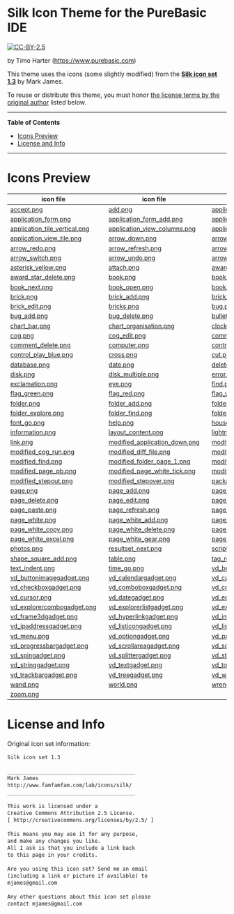 # Silk Icon Theme for the PureBasic IDE

[![CC-BY-2.5][CC-BY badge]][CC-BY license]

by Timo Harter
(https://www.purebasic.com)


This theme uses the icons (some slightly modified) from the __[Silk icon set 1.3]__ by Mark James.

To reuse or distribute this theme, you must honor [the license terms by the original author] listed below.

-----

**Table of Contents**


<!-- MarkdownTOC autolink="true" bracket="round" autoanchor="false" lowercase="only_ascii" uri_encoding="true" levels="1,2,3,4" -->

- [Icons Preview](#icons-preview)
- [License and Info](#license-and-info)

<!-- /MarkdownTOC -->

-----


# Icons Preview

|            icon file            |                                        |            icon file            |                                        |           icon file            |                                       |
|---------------------------------|----------------------------------------|---------------------------------|----------------------------------------|--------------------------------|---------------------------------------|
| [accept.png]                    | ![icon][accept.png]                    | [add.png]                       | ![icon][add.png]                       | [application_add.png]          | ![icon][application_add.png]          |
| [application_form.png]          | ![icon][application_form.png]          | [application_form_add.png]      | ![icon][application_form_add.png]      | [application_home.png]         | ![icon][application_home.png]         |
| [application_tile_vertical.png] | ![icon][application_tile_vertical.png] | [application_view_columns.png]  | ![icon][application_view_columns.png]  | [application_view_gallery.png] | ![icon][application_view_gallery.png] |
| [application_view_tile.png]     | ![icon][application_view_tile.png]     | [arrow_down.png]                | ![icon][arrow_down.png]                | [arrow_left.png]               | ![icon][arrow_left.png]               |
| [arrow_redo.png]                | ![icon][arrow_redo.png]                | [arrow_refresh.png]             | ![icon][arrow_refresh.png]             | [arrow_right.png]              | ![icon][arrow_right.png]              |
| [arrow_switch.png]              | ![icon][arrow_switch.png]              | [arrow_undo.png]                | ![icon][arrow_undo.png]                | [arrow_up.png]                 | ![icon][arrow_up.png]                 |
| [asterisk_yellow.png]           | ![icon][asterisk_yellow.png]           | [attach.png]                    | ![icon][attach.png]                    | [award_star_add.png]           | ![icon][award_star_add.png]           |
| [award_star_delete.png]         | ![icon][award_star_delete.png]         | [book.png]                      | ![icon][book.png]                      | [book_edit.png]                | ![icon][book_edit.png]                |
| [book_next.png]                 | ![icon][book_next.png]                 | [book_open.png]                 | ![icon][book_open.png]                 | [book_previous.png]            | ![icon][book_previous.png]            |
| [brick.png]                     | ![icon][brick.png]                     | [brick_add.png]                 | ![icon][brick_add.png]                 | [brick_delete.png]             | ![icon][brick_delete.png]             |
| [brick_edit.png]                | ![icon][brick_edit.png]                | [bricks.png]                    | ![icon][bricks.png]                    | [bug.png]                      | ![icon][bug.png]                      |
| [bug_add.png]                   | ![icon][bug_add.png]                   | [bug_delete.png]                | ![icon][bug_delete.png]                | [bullet_go.png]                | ![icon][bullet_go.png]                |
| [chart_bar.png]                 | ![icon][chart_bar.png]                 | [chart_organisation.png]        | ![icon][chart_organisation.png]        | [clock_red.png]                | ![icon][clock_red.png]                |
| [cog.png]                       | ![icon][cog.png]                       | [cog_edit.png]                  | ![icon][cog_edit.png]                  | [comment_add.png]              | ![icon][comment_add.png]              |
| [comment_delete.png]            | ![icon][comment_delete.png]            | [computer.png]                  | ![icon][computer.png]                  | [control_pause_blue.png]       | ![icon][control_pause_blue.png]       |
| [control_play_blue.png]         | ![icon][control_play_blue.png]         | [cross.png]                     | ![icon][cross.png]                     | [cut.png]                      | ![icon][cut.png]                      |
| [database.png]                  | ![icon][database.png]                  | [date.png]                      | ![icon][date.png]                      | [delete.png]                   | ![icon][delete.png]                   |
| [disk.png]                      | ![icon][disk.png]                      | [disk_multiple.png]             | ![icon][disk_multiple.png]             | [error.png]                    | ![icon][error.png]                    |
| [exclamation.png]               | ![icon][exclamation.png]               | [eye.png]                       | ![icon][eye.png]                       | [find.png]                     | ![icon][find.png]                     |
| [flag_green.png]                | ![icon][flag_green.png]                | [flag_red.png]                  | ![icon][flag_red.png]                  | [flag_yellow.png]              | ![icon][flag_yellow.png]              |
| [folder.png]                    | ![icon][folder.png]                    | [folder_add.png]                | ![icon][folder_add.png]                | [folder_delete.png]            | ![icon][folder_delete.png]            |
| [folder_explore.png]            | ![icon][folder_explore.png]            | [folder_find.png]               | ![icon][folder_find.png]               | [folder_page.png]              | ![icon][folder_page.png]              |
| [font_go.png]                   | ![icon][font_go.png]                   | [help.png]                      | ![icon][help.png]                      | [house.png]                    | ![icon][house.png]                    |
| [information.png]               | ![icon][information.png]               | [layout_content.png]            | ![icon][layout_content.png]            | [lightning.png]                | ![icon][lightning.png]                |
| [link.png]                      | ![icon][link.png]                      | [modified_application_down.png] | ![icon][modified_application_down.png] | [modified_attach_go.png]       | ![icon][modified_attach_go.png]       |
| [modified_cog_run.png]          | ![icon][modified_cog_run.png]          | [modified_diff_file.png]        | ![icon][modified_diff_file.png]        | [modified_diff_folder.png]     | ![icon][modified_diff_folder.png]     |
| [modified_find.png]             | ![icon][modified_find.png]             | [modified_folder_page_1.png]    | ![icon][modified_folder_page_1.png]    | [modified_folder_page_2.png]   | ![icon][modified_folder_page_2.png]   |
| [modified_page_pb.png]          | ![icon][modified_page_pb.png]          | [modified_page_white_tick.png]  | ![icon][modified_page_white_tick.png]  | [modified_step.png]            | ![icon][modified_step.png]            |
| [modified_stepout.png]          | ![icon][modified_stepout.png]          | [modified_stepover.png]         | ![icon][modified_stepover.png]         | [package.png]                  | ![icon][package.png]                  |
| [page.png]                      | ![icon][page.png]                      | [page_add.png]                  | ![icon][page_add.png]                  | [page_copy.png]                | ![icon][page_copy.png]                |
| [page_delete.png]               | ![icon][page_delete.png]               | [page_edit.png]                 | ![icon][page_edit.png]                 | [page_go.png]                  | ![icon][page_go.png]                  |
| [page_paste.png]                | ![icon][page_paste.png]                | [page_refresh.png]              | ![icon][page_refresh.png]              | [page_save.png]                | ![icon][page_save.png]                |
| [page_white.png]                | ![icon][page_white.png]                | [page_white_add.png]            | ![icon][page_white_add.png]            | [page_white_code.png]          | ![icon][page_white_code.png]          |
| [page_white_copy.png]           | ![icon][page_white_copy.png]           | [page_white_delete.png]         | ![icon][page_white_delete.png]         | [page_white_edit.png]          | ![icon][page_white_edit.png]          |
| [page_white_excel.png]          | ![icon][page_white_excel.png]          | [page_white_gear.png]           | ![icon][page_white_gear.png]           | [page_white_stack.png]         | ![icon][page_white_stack.png]         |
| [photos.png]                    | ![icon][photos.png]                    | [resultset_next.png]            | ![icon][resultset_next.png]            | [script.png]                   | ![icon][script.png]                   |
| [shape_square_add.png]          | ![icon][shape_square_add.png]          | [table.png]                     | ![icon][table.png]                     | [tag_red.png]                  | ![icon][tag_red.png]                  |
| [text_indent.png]               | ![icon][text_indent.png]               | [time_go.png]                   | ![icon][time_go.png]                   | [vd_buttongadget.png]          | ![icon][vd_buttongadget.png]          |
| [vd_buttonimagegadget.png]      | ![icon][vd_buttonimagegadget.png]      | [vd_calendargadget.png]         | ![icon][vd_calendargadget.png]         | [vd_canvasgadget.png]          | ![icon][vd_canvasgadget.png]          |
| [vd_checkboxgadget.png]         | ![icon][vd_checkboxgadget.png]         | [vd_comboboxgadget.png]         | ![icon][vd_comboboxgadget.png]         | [vd_containergadget.png]       | ![icon][vd_containergadget.png]       |
| [vd_cursor.png]                 | ![icon][vd_cursor.png]                 | [vd_dategadget.png]             | ![icon][vd_dategadget.png]             | [vd_editorgadget.png]          | ![icon][vd_editorgadget.png]          |
| [vd_explorercombogadget.png]    | ![icon][vd_explorercombogadget.png]    | [vd_explorerlistgadget.png]     | ![icon][vd_explorerlistgadget.png]     | [vd_explorertreegadget.png]    | ![icon][vd_explorertreegadget.png]    |
| [vd_frame3dgadget.png]          | ![icon][vd_frame3dgadget.png]          | [vd_hyperlinkgadget.png]        | ![icon][vd_hyperlinkgadget.png]        | [vd_imagegadget.png]           | ![icon][vd_imagegadget.png]           |
| [vd_ipaddressgadget.png]        | ![icon][vd_ipaddressgadget.png]        | [vd_listicongadget.png]         | ![icon][vd_listicongadget.png]         | [vd_listviewgadget.png]        | ![icon][vd_listviewgadget.png]        |
| [vd_menu.png]                   | ![icon][vd_menu.png]                   | [vd_optiongadget.png]           | ![icon][vd_optiongadget.png]           | [vd_panelgadget.png]           | ![icon][vd_panelgadget.png]           |
| [vd_progressbargadget.png]      | ![icon][vd_progressbargadget.png]      | [vd_scrollareagadget.png]       | ![icon][vd_scrollareagadget.png]       | [vd_scrollbargadget.png]       | ![icon][vd_scrollbargadget.png]       |
| [vd_spingadget.png]             | ![icon][vd_spingadget.png]             | [vd_splittergadget.png]         | ![icon][vd_splittergadget.png]         | [vd_status.png]                | ![icon][vd_status.png]                |
| [vd_stringgadget.png]           | ![icon][vd_stringgadget.png]           | [vd_textgadget.png]             | ![icon][vd_textgadget.png]             | [vd_toolbar.png]               | ![icon][vd_toolbar.png]               |
| [vd_trackbargadget.png]         | ![icon][vd_trackbargadget.png]         | [vd_treegadget.png]             | ![icon][vd_treegadget.png]             | [vd_webgadget.png]             | ![icon][vd_webgadget.png]             |
| [wand.png]                      | ![icon][wand.png]                      | [world.png]                     | ![icon][world.png]                     | [wrench.png]                   | ![icon][wrench.png]                   |
| [zoom.png]                      | ![icon][zoom.png]                      |                                 |                                        |                                |                                       |

[accept.png]: ./accept.png
[add.png]: ./add.png
[application_add.png]: ./application_add.png
[application_form.png]: ./application_form.png
[application_form_add.png]: ./application_form_add.png
[application_home.png]: ./application_home.png
[application_tile_vertical.png]: ./application_tile_vertical.png
[application_view_columns.png]: ./application_view_columns.png
[application_view_gallery.png]: ./application_view_gallery.png
[application_view_tile.png]: ./application_view_tile.png
[arrow_down.png]: ./arrow_down.png
[arrow_left.png]: ./arrow_left.png
[arrow_redo.png]: ./arrow_redo.png
[arrow_refresh.png]: ./arrow_refresh.png
[arrow_right.png]: ./arrow_right.png
[arrow_switch.png]: ./arrow_switch.png
[arrow_undo.png]: ./arrow_undo.png
[arrow_up.png]: ./arrow_up.png
[asterisk_yellow.png]: ./asterisk_yellow.png
[attach.png]: ./attach.png
[award_star_add.png]: ./award_star_add.png
[award_star_delete.png]: ./award_star_delete.png
[book.png]: ./book.png
[book_edit.png]: ./book_edit.png
[book_next.png]: ./book_next.png
[book_open.png]: ./book_open.png
[book_previous.png]: ./book_previous.png
[brick.png]: ./brick.png
[brick_add.png]: ./brick_add.png
[brick_delete.png]: ./brick_delete.png
[brick_edit.png]: ./brick_edit.png
[bricks.png]: ./bricks.png
[bug.png]: ./bug.png
[bug_add.png]: ./bug_add.png
[bug_delete.png]: ./bug_delete.png
[bullet_go.png]: ./bullet_go.png
[chart_bar.png]: ./chart_bar.png
[chart_organisation.png]: ./chart_organisation.png
[clock_red.png]: ./clock_red.png
[cog.png]: ./cog.png
[cog_edit.png]: ./cog_edit.png
[comment_add.png]: ./comment_add.png
[comment_delete.png]: ./comment_delete.png
[computer.png]: ./computer.png
[control_pause_blue.png]: ./control_pause_blue.png
[control_play_blue.png]: ./control_play_blue.png
[cross.png]: ./cross.png
[cut.png]: ./cut.png
[database.png]: ./database.png
[date.png]: ./date.png
[delete.png]: ./delete.png
[disk.png]: ./disk.png
[disk_multiple.png]: ./disk_multiple.png
[error.png]: ./error.png
[exclamation.png]: ./exclamation.png
[eye.png]: ./eye.png
[find.png]: ./find.png
[flag_green.png]: ./flag_green.png
[flag_red.png]: ./flag_red.png
[flag_yellow.png]: ./flag_yellow.png
[folder.png]: ./folder.png
[folder_add.png]: ./folder_add.png
[folder_delete.png]: ./folder_delete.png
[folder_explore.png]: ./folder_explore.png
[folder_find.png]: ./folder_find.png
[folder_page.png]: ./folder_page.png
[font_go.png]: ./font_go.png
[help.png]: ./help.png
[house.png]: ./house.png
[information.png]: ./information.png
[layout_content.png]: ./layout_content.png
[lightning.png]: ./lightning.png
[link.png]: ./link.png
[modified_application_down.png]: ./modified_application_down.png
[modified_attach_go.png]: ./modified_attach_go.png
[modified_cog_run.png]: ./modified_cog_run.png
[modified_diff_file.png]: ./modified_diff_file.png
[modified_diff_folder.png]: ./modified_diff_folder.png
[modified_find.png]: ./modified_find.png
[modified_folder_page_1.png]: ./modified_folder_page_1.png
[modified_folder_page_2.png]: ./modified_folder_page_2.png
[modified_page_pb.png]: ./modified_page_pb.png
[modified_page_white_tick.png]: ./modified_page_white_tick.png
[modified_step.png]: ./modified_step.png
[modified_stepout.png]: ./modified_stepout.png
[modified_stepover.png]: ./modified_stepover.png
[package.png]: ./package.png
[page.png]: ./page.png
[page_add.png]: ./page_add.png
[page_copy.png]: ./page_copy.png
[page_delete.png]: ./page_delete.png
[page_edit.png]: ./page_edit.png
[page_go.png]: ./page_go.png
[page_paste.png]: ./page_paste.png
[page_refresh.png]: ./page_refresh.png
[page_save.png]: ./page_save.png
[page_white.png]: ./page_white.png
[page_white_add.png]: ./page_white_add.png
[page_white_code.png]: ./page_white_code.png
[page_white_copy.png]: ./page_white_copy.png
[page_white_delete.png]: ./page_white_delete.png
[page_white_edit.png]: ./page_white_edit.png
[page_white_excel.png]: ./page_white_excel.png
[page_white_gear.png]: ./page_white_gear.png
[page_white_stack.png]: ./page_white_stack.png
[photos.png]: ./photos.png
[resultset_next.png]: ./resultset_next.png
[script.png]: ./script.png
[shape_square_add.png]: ./shape_square_add.png
[table.png]: ./table.png
[tag_red.png]: ./tag_red.png
[text_indent.png]: ./text_indent.png
[time_go.png]: ./time_go.png
[vd_buttongadget.png]: ./vd_buttongadget.png
[vd_buttonimagegadget.png]: ./vd_buttonimagegadget.png
[vd_calendargadget.png]: ./vd_calendargadget.png
[vd_canvasgadget.png]: ./vd_canvasgadget.png
[vd_checkboxgadget.png]: ./vd_checkboxgadget.png
[vd_comboboxgadget.png]: ./vd_comboboxgadget.png
[vd_containergadget.png]: ./vd_containergadget.png
[vd_cursor.png]: ./vd_cursor.png
[vd_dategadget.png]: ./vd_dategadget.png
[vd_editorgadget.png]: ./vd_editorgadget.png
[vd_explorercombogadget.png]: ./vd_explorercombogadget.png
[vd_explorerlistgadget.png]: ./vd_explorerlistgadget.png
[vd_explorertreegadget.png]: ./vd_explorertreegadget.png
[vd_frame3dgadget.png]: ./vd_frame3dgadget.png
[vd_hyperlinkgadget.png]: ./vd_hyperlinkgadget.png
[vd_imagegadget.png]: ./vd_imagegadget.png
[vd_ipaddressgadget.png]: ./vd_ipaddressgadget.png
[vd_listicongadget.png]: ./vd_listicongadget.png
[vd_listviewgadget.png]: ./vd_listviewgadget.png
[vd_menu.png]: ./vd_menu.png
[vd_optiongadget.png]: ./vd_optiongadget.png
[vd_panelgadget.png]: ./vd_panelgadget.png
[vd_progressbargadget.png]: ./vd_progressbargadget.png
[vd_scrollareagadget.png]: ./vd_scrollareagadget.png
[vd_scrollbargadget.png]: ./vd_scrollbargadget.png
[vd_spingadget.png]: ./vd_spingadget.png
[vd_splittergadget.png]: ./vd_splittergadget.png
[vd_status.png]: ./vd_status.png
[vd_stringgadget.png]: ./vd_stringgadget.png
[vd_textgadget.png]: ./vd_textgadget.png
[vd_toolbar.png]: ./vd_toolbar.png
[vd_trackbargadget.png]: ./vd_trackbargadget.png
[vd_treegadget.png]: ./vd_treegadget.png
[vd_webgadget.png]: ./vd_webgadget.png
[wand.png]: ./wand.png
[world.png]: ./world.png
[wrench.png]: ./wrench.png
[zoom.png]: ./zoom.png

# License and Info

Original icon set information:

```
Silk icon set 1.3

_________________________________________
Mark James
http://www.famfamfam.com/lab/icons/silk/
_________________________________________

This work is licensed under a
Creative Commons Attribution 2.5 License.
[ http://creativecommons.org/licenses/by/2.5/ ]

This means you may use it for any purpose,
and make any changes you like.
All I ask is that you include a link back
to this page in your credits.

Are you using this icon set? Send me an email
(including a link or picture if available) to
mjames@gmail.com

Any other questions about this icon set please
contact mjames@gmail.com
```


<!-----------------------------------------------------------------------------
                               REFERENCE LINKS
------------------------------------------------------------------------------>

[Silk icon set 1.3]: http://www.famfamfam.com/lab/icons/silk/ "Visit the Silk Icons page at www.famfamfam.com"

<!-- xrefs -->

[the license terms by the original author]: #license-and-info

<!-- license badge -->

[CC-BY license]: https://creativecommons.org/licenses/by/2.5/ "Creative Commons Attribution 2.5 Generic"
[CC-BY badge]: https://img.shields.io/badge/License-CC--BY--2.5-blue


<!-- EOF -->

